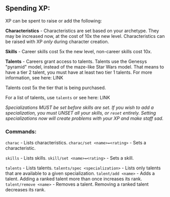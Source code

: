 ## Spending XP:

XP can be spent to raise or add the following:

**Characteristics** - Characteristics are set based on your archetype. They may be increased now, at the cost of 10x the new level. Characteristics can be raised with XP *only* during character creation.

**Skills** - Career skills cost 5x the new level, non-career skills cost 10x.

**Talents** - Careers grant access to talents. Talents use the Genesys "pyramid" model, instead of the maze-like Star Wars model. That means to have a tier 2 talent, you must have at least two tier 1 talents. For more information, see here: LINK

Talents cost 5x the tier that is being purchased.

For a list of talents, use `talents` or see here: LINK

*Specializations MUST be set before skills are set. If you wish to add a specialization, you must UNSET all your skills, or `reset` entirely. Setting specializations now will create problems with your XP and make staff sad.*

### Commands:

`charac` - Lists characteristics.
`charac/set <name>=<rating>` - Sets a characteristic.

`skills` - Lists skills.
`skill/set <name>=<rating>` - Sets a skill.

`talents` - Lists talents.
`talents/spec <specialization>` - Lists only talents that are available to a given specialization.
`talent/add <name>` - Adds a talent.  Adding a ranked talent more than once increases its rank.
`talent/remove <name>` - Removes a talent.  Removing a ranked talent decreases its rank.
